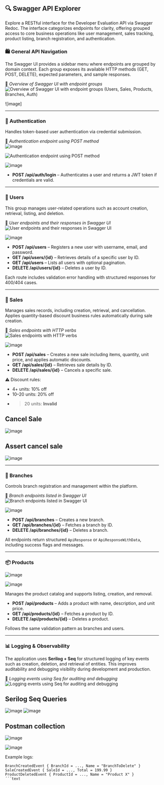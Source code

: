 ## 🔍 Swagger API Explorer

Explore a RESTful interface for the Developer Evaluation API via Swagger Redoc. The interface categorizes endpoints for clarity, offering grouped access to core business operations like user management, sales tracking, product listing, branch registration, and authentication.

### 🛍️ General API Navigation

The Swagger UI provides a sidebar menu where endpoints are grouped by domain context. Each group exposes its available HTTP methods (GET, POST, DELETE), expected parameters, and sample responses.

📸 *Overview of Swagger UI with endpoint groups*  
![Overview of Swagger UI with endpoint groups (Users, Sales, Products, Branches, Auth)](https://github.com/user-attachments/assets/27c082c1-7112-4c70-a7d9-2a1a0f322682)

![image]

---

### 🔐 Authentication

Handles token-based user authentication via credential submission.

📸 *Authentication endpoint using POST method*  
![image](https://github.com/user-attachments/assets/055a0360-b844-4123-a896-044eedd5b92f)

![Authentication endpoint using POST method](https://github.com/user-attachments/assets/a6c93c7f-1133-4d3d-8f9f-1973745c25bf)

![image](https://github.com/user-attachments/assets/c033f035-381e-4062-985b-22d656d83db9)



- **POST /api/auth/login** – Authenticates a user and returns a JWT token if credentials are valid.

---

### 👤 Users

This group manages user-related operations such as account creation, retrieval, listing, and deletion.

📸 *User endpoints and their responses in Swagger UI*  
![User endpoints and their responses in Swagger UI](https://github.com/user-attachments/assets/ad7e5745-5ace-45ac-82c1-6c42d86ab4bf)

![image](https://github.com/user-attachments/assets/c416ac6b-9f0d-415c-b26a-86668f9258c9)



- **POST /api/users** – Registers a new user with username, email, and password.
- **GET /api/users/{id}** – Retrieves details of a specific user by ID.
- **GET /api/users** – Lists all users with optional pagination.
- **DELETE /api/users/{id}** – Deletes a user by ID.

Each route includes validation error handling with structured responses for 400/404 cases.

---

### 💸 Sales

Manages sales records, including creation, retrieval, and cancellation. Applies quantity-based discount business rules automatically during sale creation.

📸 *Sales endpoints with HTTP verbs*  
![Sales endpoints with HTTP verbs](https://github.com/user-attachments/assets/37ab09a3-5786-4192-94b2-bcf6d5e09cb0)

![image](https://github.com/user-attachments/assets/323c267b-adc7-4512-b81e-1ac79c6e0454)

- **POST /api/sales** – Creates a new sale including items, quantity, unit price, and applies automatic discounts.
- **GET /api/sales/{id}** – Retrieves sale details by ID.
- **DELETE /api/sales/{id}** – Cancels a specific sale.

⚠️ Discount rules:
- 4+ units: 10% off
- 10–20 units: 20% off
- >20 units: **Invalid**

## Cancel Sale
![image](https://github.com/user-attachments/assets/258341b2-5c75-4ece-8d42-0b40ddbb7d3a)
## Assert cancel sale
![image](https://github.com/user-attachments/assets/f0573b50-44c6-4748-887f-a16daaaf9d34)

---

### 🏢 Branches

Controls branch registration and management within the platform.

📸 *Branch endpoints listed in Swagger UI*  
![Branch endpoints listed in Swagger UI](https://github.com/user-attachments/assets/fb9cab32-a2c4-4803-9800-e9d974e4dd41)

![image](https://github.com/user-attachments/assets/766080c2-287d-4198-9571-1e0f4c68a7a0)



- **POST /api/branches** – Creates a new branch.
- **GET /api/branches/{id}** – Fetches a branch by ID.
- **DELETE /api/branches/{id}** – Deletes a branch.

All endpoints return structured `ApiResponse` or `ApiResponseWithData`, including success flags and messages.

---

### 📦 Products
![image](https://github.com/user-attachments/assets/e7c93962-206d-4783-b11c-06f08e3bf968)

![image](https://github.com/user-attachments/assets/0e97f4cb-f9cd-4d4e-9f7e-e76659943b4d)

Manages the product catalog and supports listing, creation, and removal.

- **POST /api/products** – Adds a product with name, description, and unit price.
- **GET /api/products/{id}** – Fetches a product by ID.
- **DELETE /api/products/{id}** – Deletes a product.

Follows the same validation pattern as branches and users.

---

### 📊 Logging & Observability

The application uses **Serilog + Seq** for structured logging of key events such as creation, deletion, and retrieval of entities. This improves auditability and debugging visibility during development and production.

📸 *Logging events using Seq for auditing and debugging*  
![Logging events using Seq for auditing and debugging](https://github.com/user-attachments/assets/e01d30eb-f237-43af-8710-8142f5c0301d)

## Serilog Seq Queries
![image](https://github.com/user-attachments/assets/49b1b68e-513a-4889-ac7a-f7603f41f6e8)
![image](https://github.com/user-attachments/assets/0774d56b-39e8-4b09-b4b4-50804bf452ef)


## Postman collection 
![image](https://github.com/user-attachments/assets/31aa2bf6-56bf-4875-beb5-61b36e88fded)

![image](https://github.com/user-attachments/assets/b104ca58-b8d7-4772-874f-93ef8f1d9e9f)


Example logs:
```text
BranchCreatedEvent { BranchId = ..., Name = "BranchToDelete" }
SaleCreatedEvent { SaleId = ..., Total = 199.99 }
ProductDeletedEvent { ProductId = ..., Name = "Product X" }
´´´text
